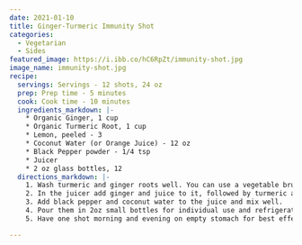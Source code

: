 ```yaml
---
date: 2021-01-10
title: Ginger-Turmeric Immunity Shot
categories:
  - Vegetarian
  - Sides
featured_image: https://i.ibb.co/hC6RpZt/immunity-shot.jpg
image_name: immunity-shot.jpg
recipe:
  servings: Servings - 12 shots, 24 oz
  prep: Prep time - 5 minutes
  cook: Cook time - 10 minutes
  ingredients_markdown: |-
    * Organic Ginger, 1 cup
    * Organic Turmeric Root, 1 cup
    * Lemon, peeled - 3
    * Coconut Water (or Orange Juice) - 12 oz
    * Black Pepper powder - 1/4 tsp
    * Juicer
    * 2 oz glass bottles, 12
  directions_markdown: |-
    1. Wash turmeric and ginger roots well. You can use a vegetable brush to give them a good scrub.
    2. In the juicer add ginger and juice to it, followed by turmeric and then peeled lemons. Mix all the juices.
    3. Add black pepper and coconut water to the juice and mix well.
    4. Pour them in 2oz small bottles for individual use and refrigerate them.
    5. Have one shot morning and evening on empty stomach for best effects.

---
```


